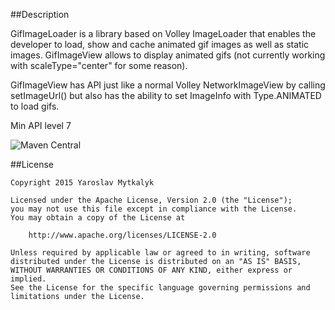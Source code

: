 ##Description

GifImageLoader is a library based on Volley ImageLoader that enables the developer to load, show and cache animated gif images as well as static images.
GifImageView allows to display animated gifs (not currently working with scaleType="center" for some reason).

GifImageView has API just like a normal Volley NetworkImageView by calling setImageUrl() but also has the ability to set ImageInfo with Type.ANIMATED to load gifs.

Min API level 7

![Maven Central](https://maven-badges.herokuapp.com/maven-central/com.github.doctoror.gifimageloader/library/badge.png?style=flat)

##License

```
Copyright 2015 Yaroslav Mytkalyk

Licensed under the Apache License, Version 2.0 (the "License");
you may not use this file except in compliance with the License.
You may obtain a copy of the License at

    http://www.apache.org/licenses/LICENSE-2.0

Unless required by applicable law or agreed to in writing, software
distributed under the License is distributed on an "AS IS" BASIS,
WITHOUT WARRANTIES OR CONDITIONS OF ANY KIND, either express or implied.
See the License for the specific language governing permissions and
limitations under the License.

```
